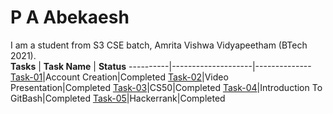 # P A Abekaesh
I am a student from S3 CSE batch, Amrita Vishwa Vidyapeetham (BTech 2021). <br/>
**Tasks** | **Task Name** | **Status**
----------|--------------------|--------------
[Task-01](https://github.com/Abekaesh/Abekaesh_ACMAI/tree/main/task-01)|Account Creation|Completed
[Task-02](https://github.com/Abekaesh/Abekaesh_ACMAI/tree/main/task-02)|Video Presentation|Completed
[Task-03](https://github.com/Abekaesh/Abekaesh_ACMAI/tree/main/task-03)|CS50|Completed
[Task-04](https://github.com/Abekaesh/Abekaesh_ACMAI/tree/main/task-04)|Introduction To GitBash|Completed
[Task-05](https://github.com/Abekaesh/Abekaesh_ACMAI/tree/main/task-05)|Hackerrank|Completed
